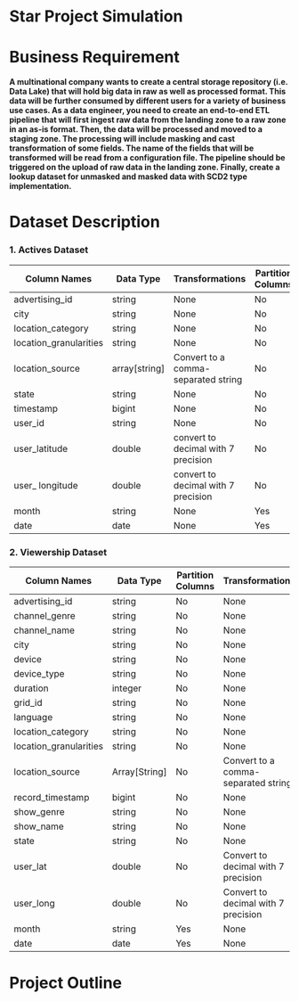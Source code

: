 # Star Project Simulation

# Business Requirement
<b>
 A multinational company wants to create a central storage repository (i.e. Data Lake) that will hold big data in raw as well as processed format. 
 This data will be further consumed by different users for a variety of business use cases. 
 As a data engineer, you need to create an end-to-end ETL pipeline that will first ingest raw data from the landing zone to a raw zone in an as-is format. 
 Then, the data will be processed and moved to a staging zone. The processing will include masking and cast transformation of some fields. 
 The name of the fields that will be transformed will be read from a configuration file. 
 The pipeline should be triggered on the upload of raw data in the landing zone. 
 Finally, create a lookup dataset for unmasked and masked data with SCD2 type implementation. </b>

# Dataset Description

### **1. Actives Dataset**
| Column Names | Data Type |Transformations | Partition Columns|
|--------------------------------------------------------------------------------------------------------------|--------------------------------------------------------------------------------------------------------------|--------------------------------------------------------------------------------------------------------------|-------------------------------------------------------------------------------------------------------------------------------------------------------------------|
|advertising_id| string | None|No|
|city |string|None|No|
|location_category |string|None|No|
|location_granularities|string|None|No|
|location_source |array[string]|Convert to a comma-separated string|No|
|state| string|None|No|
|timestamp|bigint|None|No|
|user_id |string|None|No|
|user_latitude| double|convert to decimal with 7 precision|No|
|user_ longitude|double|convert to decimal with 7 precision|No|
|month |string|None|Yes|
|date |date|None|Yes|

### **2. Viewership Dataset**
| Column Names | Data Type | Partition Columns| Transformations|
|--------------------------------------------------------------------------------------------------------------|--------------------------------------------------------------------------------------------------------------|--------------------------------------------------------------------------------------------------------------|-------------------------------------------------------------------------------------------------------------------------------------------------------------------|
|advertising_id|	string	|	No|None|	 
|channel_genre|string|No|None|	 
|channel_name|string|No|None|	 
|city|string|	No|None|	 
|device|string|No|None|	 
|device_type|string|No|None	 
|duration|integer|No|None|	 
|grid_id|string|No|None|	 
|language|string|No|None|	 
|location_category|string|No|None|	
|location_granularities|string|No|None|	 
|location_source|Array[String]|No|Convert to a comma-separated string|
|record_timestamp|bigint|No|None|	 
|show_genre|string|No|None|	 
|show_name|string|No|None|	 
|state|string|No|None|	 
|user_lat|double|No|Convert to decimal with 7 precision|
|user_long|double|No|Convert to decimal with 7 precision|
|month|string|Yes|None	 
|date|date|Yes|None 

# Project Outline

